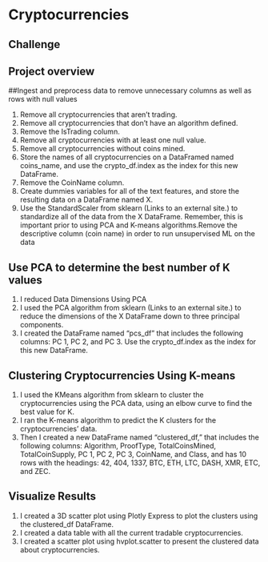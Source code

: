# Cryptocurrencies

## Challenge

## Project overview
##Ingest and preprocess data to remove unnecessary columns as well as rows with null values
1) Remove all cryptocurrencies that aren’t trading.
2) Remove all cryptocurrencies that don’t have an algorithm defined.
3) Remove the IsTrading column.
4) Remove all cryptocurrencies with at least one null value.
5) Remove all cryptocurrencies without coins mined.
6) Store the names of all cryptocurrencies on a DataFramed named coins_name, and use the crypto_df.index as the index for this new DataFrame.
7) Remove the CoinName column.
8) Create dummies variables for all of the text features, and store the resulting data on a DataFrame named X.
9) Use the StandardScaler from sklearn (Links to an external site.) to standardize all of the data from the X DataFrame. Remember, this is important prior to using PCA and K-means algorithms.Remove the descriptive column (coin name) in order to run unsupervised ML on the data

## Use PCA to determine the best number of K values
1) I reduced Data Dimensions Using PCA
2) I used the PCA algorithm from sklearn (Links to an external site.) to reduce the dimensions of the X DataFrame down to three principal components.
3) I created the DataFrame named “pcs_df” that includes the following columns: PC 1, PC 2, and PC 3. Use the crypto_df.index as the index for this new DataFrame.

## Clustering Cryptocurrencies Using K-means
1) I used the KMeans algorithm from sklearn to cluster the cryptocurrencies using the PCA data, using an elbow curve to find the best value for K.
2) I ran the K-means algorithm to predict the K clusters for the cryptocurrencies’ data. 
3) Then I created a new DataFrame named “clustered_df,” that includes the following columns: Algorithm, ProofType, TotalCoinsMined, TotalCoinSupply, PC 1, PC 2, PC 3, CoinName, and Class, and has 10 rows with the headings: 42, 404, 1337, BTC, ETH, LTC, DASH, XMR, ETC, and ZEC.

## Visualize Results
1) I created a 3D scatter plot using Plotly Express to plot the clusters using the clustered_df DataFrame. 
2) I created a data table with all the current tradable cryptocurrencies. 
3) I created a scatter plot using hvplot.scatter to present the clustered data about cryptocurrencies.
